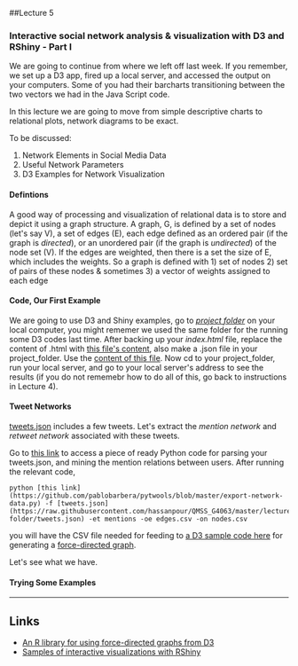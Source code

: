 
##Lecture 5

### Interactive social network analysis & visualization with D3 and RShiny - Part I

We are going to continue from where we left off last week. If you remember, we set up a D3 app, fired up a local server, and accessed the output on your computers. Some of you had their barcharts transitioning between the two vectors we had in the Java Script code. 

In this lecture we are going to move from simple descriptive charts to relational plots, network diagrams to be exact.


To be discussed:

1. Network Elements in Social Media Data
2. Useful Network Parameters
3. D3 Examples for Network Visualization


#### Defintions 

A good way of processing and visualization of relational data is to store and depict it using a graph structure. A graph, G, is defined by a set of nodes (let's say V), a set of edges (E), each edge defined as an ordered pair (if the graph is _directed_), or an unordered pair (if the graph is _undirected_) of the node set (V). If the edges are weighted, then there is a set the size of E, which includes the weights. So a graph is defined with 1) set of nodes 2) set of pairs of these nodes & sometimes 3) a vector of weights assigned to each edge 


#### Code, Our First Example

We are going to use D3 and Shiny examples, go to [_project folder_](https://github.com/hassanpour/QMSS_G4063/tree/master/project_folder) on your local computer, you might rememer we used the same folder for the running some D3 codes last time. After backing up your _index.html_ file, replace the content of .html with [this file's content](https://github.com/hassanpour/QMSS_G4063/blob/master/project_folder_SNA/index.html), also make a .json file in your project_folder. Use the [content of this file](https://github.com/hassanpour/QMSS_G4063/blob/master/project_folder_SNA/miserables.json). Now cd to your project_folder, run your local server, and go to your local server's address to see the results (if you do not rememebr how to do all of this, go back to instructions in Lecture 4). 

#### Tweet Networks

[tweets.json](https://raw.githubusercontent.com/hassanpour/QMSS_G4063/master/lectures/project-folder/tweets.json) includes a few tweets. Let's extract the _mention network_ and _retweet network_ associated with these tweets.

Go to [this link](https://github.com/pablobarbera/pytwools/blob/master/export-network-data.py) to access a piece of ready Python code for parsing your tweets.json, and mining the mention relations between users. After running the relevant code, 

```
python [this link](https://github.com/pablobarbera/pytwools/blob/master/export-network-data.py) -f [tweets.json](https://raw.githubusercontent.com/hassanpour/QMSS_G4063/master/lectures/project-folder/tweets.json) -et mentions -oe edges.csv -on nodes.csv
```


you will have the CSV file needed for feeding to [a D3 sample code here](http://bl.ocks.org/mbostock/2949937) for generating a [force-directed graph](http://bl.ocks.org/mbostock/4062045). 

Let's see what we have.


#### Trying Some Examples


-----
Links
-----
* [An R library for using force-directed graphs from D3](http://christophergandrud.github.io/networkD3/)
* [Samples of interactive visualizations with RShiny](http://www.ahschulz.de/2012/11/20/interactive-visualizations-with-shiny/)
